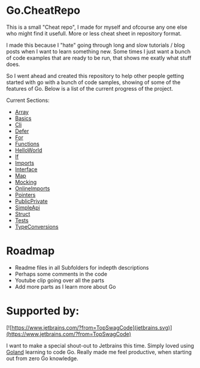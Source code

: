 # Go.CheatRepo

This is a small "Cheat repo", I made for myself and ofcourse any one else who might find it usefull. More or less cheat sheet in repository format.

I made this because I "hate" going through long and slow tutorials / blog posts when I want to learn something new. Some times I just want a bunch of code examples that are ready to be run, that shows me exatly what stuff does.

So I went ahead and created this repository to help other people getting started with go with a bunch of code samples, showing of some of the features of Go. Below is a list of the current progress of the project.

Current Sections:

* [Array](src/Array)
* [Basics](src/Basics)
* [Cli](src/Cli)
* [Defer](src/Defer)
* [For](src/For)
* [Functions](src/Functions)
* [HelloWorld](src/HelloWorld)
* [If](src/If)
* [Imports](src/Imports)
* [Interface](src/Interface)
* [Map](src/Map)
* [Mocking](src/Mocking)
* [OnlineImports](src/OnlineImports)
* [Pointers](src/Pointers)
* [PublicPrivate](src/PublicPrivate)
* [SimpleApi](src/SimpleApi)
* [Struct](src/Struct)
* [Tests](src/Tests)
* [TypeConversions](src/TypeConversions)


# Roadmap

* Readme files in all Subfolders for indepth descriptions
* Perhaps some comments in the code
* Youtube clip going over all the parts
* Add more parts as I learn more about Go

# Supported by:

[![https://www.jetbrains.com/?from=TopSwagCode](jetbrains.svg)](https://www.jetbrains.com/?from=TopSwagCode)

I want to make a special shout-out to Jetbrains this time. Simply loved using [Goland](https://www.jetbrains.com/go/) learning to code Go. Really made me feel productive, when starting out from zero Go knowledge.